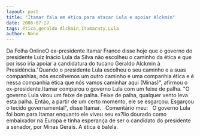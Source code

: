 ```yaml
---
layout: post
title: "Itamar fala em ética para atacar Lula e apoiar Alckmin"
date: 2006-07-27
tags: ética,geraldo Alckmin,Itamaraty,Lula
author: None
---
```

Da Folha OnlineO ex-presidente Itamar Franco disse hoje que o governo do presidente Luiz Inácio Lula da Silva não escolheu o caminho da ética e que por isso iria apoiar a candidatura do tucano Geraldo Alckmin à Presidência.\"Quando o presidente Lula escolheu o seu caminho e a suas companhias, nós escolhemos um outro caminho e uma companhia ética e é nessa companhia ética que nós vamos caminhar aqui (Minas)\", afirmou o ex-presidente.Itamar comparou o governo Lula com um feixe de palha. \"O governo Lula virou um feixe de palha. Feixe de palha, qualquer vento leva esta palha. Então, a partir de um certo momento, ele se esgarçou. Esgarçou o tecido governamental\", disse Itamar.
&nbsp;
Comentário meu:
&nbsp;
O governo Lula foi bom para Itamar enquanto ele viveu seu ex?lio dourado como embaixador na Europa e tinha esperança de ser o candidato do presidente a senador, por Minas Gerais. A ética é balela. 